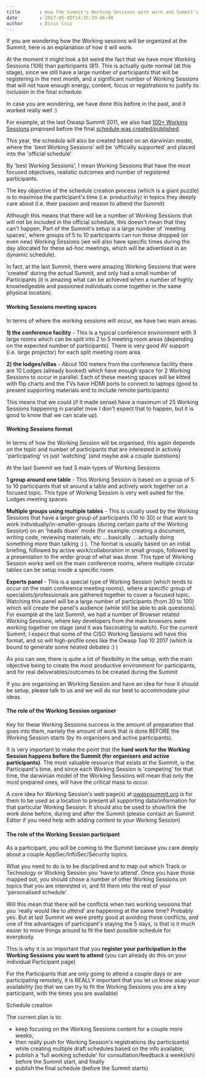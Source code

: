 ```yaml
---
title       : How the Summit's Working Sessions with work and Summit's Schedule
date        : 2017-05-05T14:15:59-06:00
author      : Dinis Cruz
---
```


If you are wondering how the Working sessions will be organized at the Summit, here is an explanation of how it will work.

At the moment it might look a bit weird the fact that we have more Working Sessions (106) than participants (81). This is actually quite normal (at this stage), since we still have a large number of participants that will be registering in the next month, and a significant number of Working Sessions that will not have enough energy, content, focus or registrations to justify its inclusion in the final schedule.

In case you are wondering, we have done this before in the past, and it worked really well :)

For example, at the last Owasp Summit 2011, we also had [100+ Working Sessions](https://www.owasp.org/index.php/Category:Summit_2011_Tracks) proposed before the final [schedule was created/published](https://www.owasp.org/index.php/Summit_2011_Schedule_Dynamic).

This year, the schedule will also be created based on an darwinian model, where the 'best Working Sessions' will be 'officially supported' and placed into the 'official schedule'

By 'best Working Sessions', I mean Working Sessions that have the most focused objectives, realistic outcomes and number of registered participants.

The key objective of the schedule creation process (which is a giant puzzle) is to maximise the participant's time (i.e. productivity) in topics they deeply care about (i.e. their passion and reason to attend the Summit)

Although this means that there will be a number of Working Sessions that will not be included in the official schedule, this doesn't mean that they can't happen. Part of the Summit's setup is a large number of 'meeting spaces', where groups of 5 to 10 participants can run those dropped (or even new) Working Sessions (we will also have specific times during the day allocated for these ad-hoc meetings, which will be advertised in an dynamic schedule).

In fact, at the last Summit, there were amazing Working Sessions that were 'created' during the actual Summit, and only had a small number of Participants (it is amazing what can be achieved when a number of highly knowledgeable and passioned individuals come together in the same physical location).

#### Working Sessions meeting spaces

In terms of where the working sessions will occur, we have two main areas:

**1) the conference facility** - This is a typical conference environment with 3 large rooms which can be split into 2 to 5 meeting room areas (depending on the expected number of participants). There is very good AV support (i.e. large projector) for each split meeting room area.

**2) the lodges/villas** - About 100 meters from the conference facility there are 10 Lodges (already booked) which have enough space for 2 Working Sessions to occur in parallel. Each of these meeting spaces will be kitted with flip charts and the TVs have HDMI ports to connect to laptops (good to present supporting materials and to include remote participants)

This means that we could (if it made sense) have a maximum of 25 Working Sessions happening in parallel (now I don't expect that to happen, but it is good to know that we can scale up).

#### Working Sessions format

In terms of how the Working Session will be organised, this again depends on the topic and number of participants that are interested in actively 'participating' vs just 'watching' (and maybe ask a couple questions)

At the last Summit we had 3 main types of Working Sessions

**1 group around one table** - This Working Session is based on a group of 5 to 10 participants that sit around a table and actively work together on a focused topic. This type of Working Session is very well suited for the Lodges meeting spaces.

**Multiple groups using multiple tables** - This is usually used by the Working Sessions that have a larger group of participants (10 to 30) or that want to work individually/in-smaller-groups (during certain parts of the Working Session) on an 'heads down' mode (for example: creating a document, writing code, reviewing materials, etc ... basically ... actually doing something more than talking  :)  ). The format is usually based on an initial briefing, followed by active work/collaboration in small groups, followed by a presentation to the wider group of what was done. This type of Working Session works well on the main conference rooms, where multiple circular tables can be setup inside a specific room.

**Experts panel** - This is a special type of Working Session (which tends to occur on the main conference meeting rooms), where a specific group of specialists/professionals are gathered together to cover a focused topic. Watching this panel will be a large number of participants (from 30 to 100) which will create the panel's audience (while still be able to ask questions). For example at the last Summit, we had a number of Browser related Working Sessions, where key developers from the main browsers were working together on stage (and it was fascinating to watch). For the current Summit, I expect that some of the CISO Working Sessions will have this format, and so will high-profile ones like the Owasp Top 10 2017 (which is bound to generate some heated debates :)  )

As you can see, there is quite a lot of flexibility in the setup, with the main objective being to create the most productive environment for participants, and for real deliverables/outcomes to be created during the Summit

If you are organising an Working Session and have an idea for how it should be setup, please talk to us and we will do our best to accommodate your ideas.

#### The role of the Working Session organiser

Key for these Working Sessions success is the amount of preparation that goes into them, namely the amount of work that is done BEFORE the Working Session starts (by its organisers and active participants).

It is very important to make the point that the **hard work for the Working Session happens before the Summit (for organisers and active participants)**. The most valuable resource that exists at the Summit, is the Participant's time, and since each Working Session is 'competing' for that time, the darwinian model of the Working Sessions will mean that only the most prepared ones, will have the critical mass to occur.

A core idea for Working Session's web page(s) at [owaspsummit.org](http://owaspsummit.org) is for them to be used as a location to present all supporting data/information for that particular Working Session. It should also be used to show/link the work done before, during and after the Summit (please contact an Summit Editor if you need help with adding content to your Working Session)

#### The role of the Working Session participant

As a participant, you will be coming to the Summit because you care deeply about a couple AppSec/InfoSec/Security topics.

What you need to do is to be disciplined and to map out which Track or Technology or Working Session you 'have to attend'. Once you have those mapped out, you should chose a number of other Working Sessions on topics that you are interested in, and fit them into the rest of your 'personalised schedule'.

Will this mean that there will be conflicts when two working sessions that you 'really would like to attend' are happening at the same time? Probably yes. But at last Summit we were pretty good at avoiding these conflicts, and one of the advantages of participant's staying the 5 days, is that is it much easier to move things around to fit the best possible schedule for everybody.

This is why it is so important that you **register your participation in the Working Sessions you want to attend** (you can already do this on your individual Participant page)

For the Participants that are only going to attend a couple days or are participating remotely, it is REALLY important that you let us know asap your availability (so that we can try to fit the Working Sessions you are a key participant, with the times you are available)

Schedule creation

The current plan is to:

 - keep focusing on the Working Sessions content for a couple more weeks,
 - then really push for Working Session's registrations (by participants) while creating multiple draft schedules based on the info available,
 - publish a 'full working schedule' for consultation/feedback a week(ish) before the Summit start, and finally
 - publish the final schedule (before the Summit starts)
